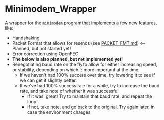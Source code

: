 # Minimodem_Wrapper
A wrapper for the `minimodem` program that implements a few new features, like:
 - Handshaking
 - Packet Format that allows for resends (see [PACKET_FMT.md](PACKET_FMT.md)) <== Planned, but not started yet!
 - Error correction using OpenFEC
 - **The below is also planned, but not implemented yet!**
 - Renegotiating baud rate on the fly to allow for either increasing speed, or stability, depending on which is more important at the time.
   - If we haven't had 100% success over time, try lowering it to see if we can get it slightly better.
   - If we've had 100% success rate for a while, try to increase the baud rate, and take note of whether it was successful
     - If it was, great!  Try to maintain that baud rate, and repeat the loop.
     - If not, take note, and go back to the original.  Try again later, in case the environment changes.
